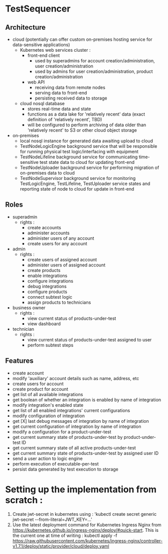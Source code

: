 # TestSequencer

## Architecture 
- cloud (potentially can offer custom on-premises hosting service for data-sensitive applications)
  - Kubernetes web services cluster :
    - front-end client
      - used by superadmins for account creation/administration, user creation/administration
      - used by admins for user creation/administration, product creation/administration
    - web API
      - receiving data from remote nodes
      - serving data to front-end
      - persisting received data to storage
  - cloud nosql database
    - stores real-time data and state
    - functions as a data lake for 'relatively recent' data (exact definition of 'relatively recent', TBD)
    - will be configured to perform archiving of data older than 'relatively recent' to S3 or other cloud object storage
- on-premises
  - local nosql instance for generated data awaiting upload to cloud
  - TestNodeLogicEngine background service that will be responsible for running physical test logic/interfacing with equipment
  - TestNodeLifeline background service for communicating time-sensitive test state data to cloud for updating front-end
  - TestNodeUploader background service for performing migration of on-premises data to cloud
  - TestNodeSupervisor background service for monitoring TestLogicEngine, TestLifeline, TestUploader service states and reporting state of node to cloud for update in front-end

## Roles
- superadmin
  - rights :
    - create accounts 
    - administer accounts
    - administer users of any account
    - create users for any account
- admin
  - rights : 
    - create users of assigned account
    - administer users of assigned account
    - create products
    - enable integrations
    - configure integrations
    - debug integrations
    - configure products
    - connect subtest logic
    - assign products to technicians
- business owner
  - rights :
    - view current status of products-under-test
    - view dashboard
- technician
  - rights :
    - view current status of products-under-test assigned to user
    - perform subtest steps

## Features
- create account
- modify 'auxiliary' account details such as name, address, etc
- create users for account
- create product for account
- get list of all available integrations
- get boolean of whether an integration is enabled by name of integration
- modify integration's enabled state
- get list of all enabled integrations' current configurations
- modify configuration of integration
- get [X] last debug messages of integration by name of integration
- get current configuration of integration by name of integration
- modify a configuration for a product-under-test
- get current summary state of products-under-test by product-under-test ID
- get current summary state of all active products-under-test
- get current summary state of products-under-test by assigned user ID
- send a user action to logic engine
- perform execution of executable-per-test
- persist data generated by test execution to storage

# Setting up the implementation from scratch : 
1) Create jwt-secret in kubernetes using : 'kubectl create secret generic jwt-secret --from-literal=JWT_KEY=...'
2) Use the latest deployment command for Kubernetes Ingress Nginx from https://kubernetes.github.io/ingress-nginx/deploy/#quick-start. This is the current one at time of writing : kubectl apply -f https://raw.githubusercontent.com/kubernetes/ingress-nginx/controller-v1.7.1/deploy/static/provider/cloud/deploy.yaml